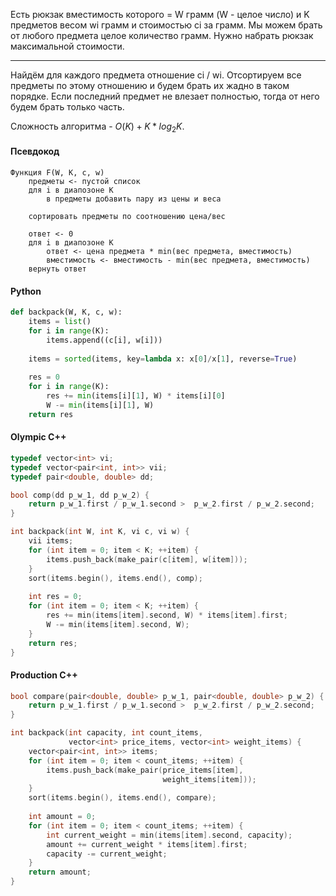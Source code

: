 Есть рюкзак вместимость которого = W грамм (W - целое число) и K предметов весом wi грамм и стоимостью ci за грамм.  Мы можем брать от любого предмета целое количество грамм. Нужно набрать рюкзак максимальной стоимости.

---
Найдём для каждого предмета отношение ci / wi. Отсортируем все предметы по этому отношению​​ и будем брать их жадно в таком порядке. Если последний предмет не влезает полностью, тогда от него будем брать только часть.

Сложность алгоритма - $О(K) + K*log_2 K$.

#### Псевдокод
```
Функция F(W, К, c, w)
	предметы <- пустой список
	для i в диапозоне K
		в предметы добавить пару из цены и веса
	
	сортировать предметы по соотношению цена/вес

	ответ <- 0
	для i в диапозоне К
		ответ <- цена предмета * min(вес предмета, вместимость)
		вместимость <- вместимость - min(вес предмета, вместимость)
	вернуть ответ
```

#### Python
```python
def backpack(W, K, c, w):  
    items = list()  
    for i in range(K):  
        items.append((c[i], w[i]))  
  
    items = sorted(items, key=lambda x: x[0]/x[1], reverse=True)  
  
    res = 0  
    for i in range(K):  
        res += min(items[i][1], W) * items[i][0]  
        W -= min(items[i][1], W)  
    return res
```
#### Olympic C++
```cpp
typedef vector<int> vi;
typedef vector<pair<int, int>> vii;
typedef pair<double, double> dd;

bool comp(dd p_w_1, dd p_w_2) {
    return p_w_1.first / p_w_1.second >  p_w_2.first / p_w_2.second;
}

int backpack(int W, int K, vi c, vi w) {  
    vii items;
    for (int item = 0; item < K; ++item) {
        items.push_back(make_pair(c[item], w[item]));
    }
    sort(items.begin(), items.end(), comp);
    
    int res = 0;
    for (int item = 0; item < K; ++item) {
        res += min(items[item].second, W) * items[item].first;
        W -= min(items[item].second, W);
    }
    return res;
}
```
#### Production C++
```cpp
bool compare(pair<double, double> p_w_1, pair<double, double> p_w_2) {
    return p_w_1.first / p_w_1.second >  p_w_2.first / p_w_2.second;
}

int backpack(int capacity, int count_items, 
			 vector<int> price_items, vector<int> weight_items) {  
    vector<pair<int, int>> items;
    for (int item = 0; item < count_items; ++item) {
        items.push_back(make_pair(price_items[item], 
							      weight_items[item]));
    }
    sort(items.begin(), items.end(), compare);
    
    int amount = 0;
    for (int item = 0; item < count_items; ++item) {
	    int current_weight = min(items[item].second, capacity);
        amount += current_weight * items[item].first;
        capacity -= current_weight;
    }
    return amount;
}
```